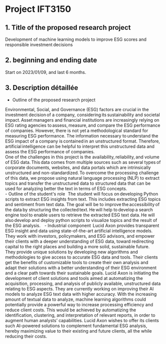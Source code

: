# Project IFT3150

## 1. Title of the proposed research project 
Development of machine learning models to improve ESG scores and responsible investment decisions 
## 2. beginning and ending date 
Start on 2023/01/09, and last 6 months. 
## 3. Description détaillée
- Outline of the proposed research project
<div>
Environmental, Social, and Governance (ESG) factors are crucial in the investment decision of a company, considering its sustainability and societal impact. Asset managers and financial institutions are increasingly relying on ESG rating agencies to assess, measure, and compare the ESG performance of companies. However, there is not yet a methodological standard for measuring ESG performance. The information necessary to understand the ESG impact of a company is contained in an unstructured format. Therefore, artificial intelligence can be helpful to interpret this unstructured data and assess the ESG performance of companies.   
</div>
<div>
One of the challenges in this project is the availability, reliability, and volume of ESG data. This data comes from multiple sources such as several types of corporate documents, websites, and data portals which are intrinsically unstructured and non-standardized. To overcome the processing challenge of this data, we propose using natural language processing (NLP) to extract topics and transfer the unstructured data to structured data that can be used for analyzing better the text in terms of ESG concepts. 
</div>
- Outline of the student's role   
The student will focus on developing Python scripts to extract ESG insights from text. This includes extracting ESG topics and sentiment from text data. The goal will be to improve the accessibility of the data by structuring the collected text. He will help to develop a search engine tool to enable users to retrieve the extracted ESG text data. He will also develop and deploy python scripts to visualize topics and the result of the ESG analysis. 
  
- Industrial component  
Lucid Axon provides transparent ESG insight and data using state-of-the-art artificial intelligence models. They work with investors, policymakers, and ESG advisors, and empower their clients with a deeper understanding of ESG data, toward redirecting capital to the right places and building a more solid, sustainable future. They provide unique solutions by developing new algorithms and methodologies to give access to accurate ESG data and tools. Their clients get the benefits of customizable tools to create their own analysis and adapt their solutions with a better understanding of their ESG environment and a clear path towards their sustainable goals. Lucid Axon is initiating the development of client solutions and tools aimed at automatizing the acquisition, processing, and analysis of publicly available, unstructured data relating to ESG aspects. They are currently working on improving their AI models to analyze ESG text data with higher accuracy.
With the increasing amount of textual data to analyze, machine learning algorithms could potentially provide a powerful way to increase processing efficiency and reduce client costs. This would be achieved by automatizing the identification, clustering, and interpretation of relevant reports, in order to augment human analysts’ capabilities. Lucid Axon wishes to offer its clients such AI-powered solutions to complement fundamental ESG analysis, hereby maximizing value to their existing and future clients, all the while reducing their costs.



